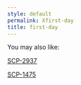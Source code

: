 ```yaml
---
style: default
permalink: Xfirst-day
title: first-day
---
```

You may also like:

[SCP-2937](http://scp-wiki.net/scp-2937)

[SCP-1475](http://scp-wiki.net/scp-1475)
